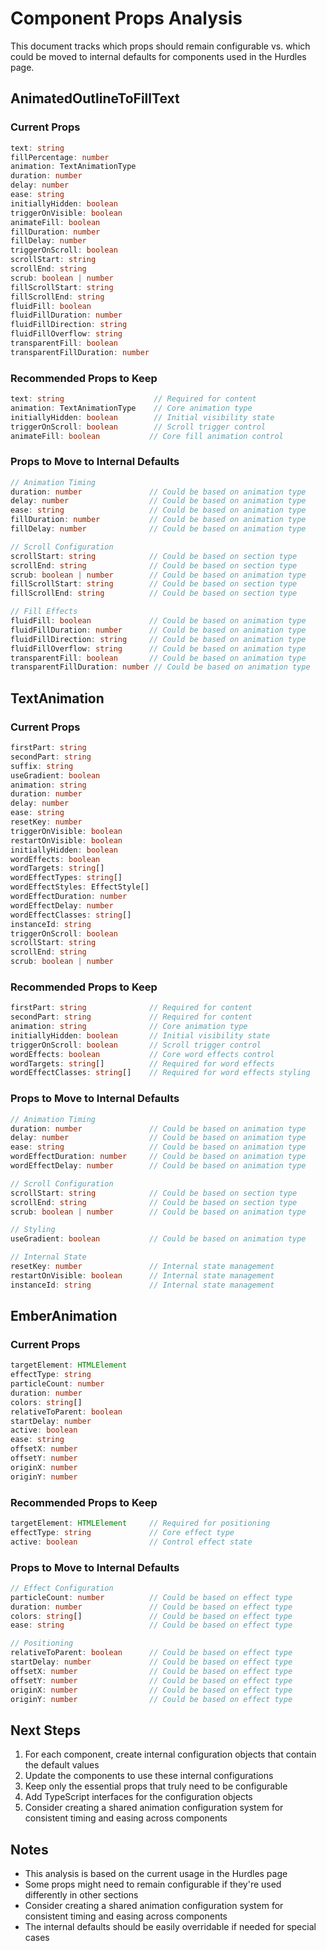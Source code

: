 # Component Props Analysis

This document tracks which props should remain configurable vs. which could be moved to internal defaults for components used in the Hurdles page.

## AnimatedOutlineToFillText

### Current Props
```typescript
text: string
fillPercentage: number
animation: TextAnimationType
duration: number
delay: number
ease: string
initiallyHidden: boolean
triggerOnVisible: boolean
animateFill: boolean
fillDuration: number
fillDelay: number
triggerOnScroll: boolean
scrollStart: string
scrollEnd: string
scrub: boolean | number
fillScrollStart: string
fillScrollEnd: string
fluidFill: boolean
fluidFillDuration: number
fluidFillDirection: string
fluidFillOverflow: string
transparentFill: boolean
transparentFillDuration: number
```

### Recommended Props to Keep
```typescript
text: string                    // Required for content
animation: TextAnimationType    // Core animation type
initiallyHidden: boolean        // Initial visibility state
triggerOnScroll: boolean        // Scroll trigger control
animateFill: boolean           // Core fill animation control
```

### Props to Move to Internal Defaults
```typescript
// Animation Timing
duration: number               // Could be based on animation type
delay: number                  // Could be based on animation type
ease: string                   // Could be based on animation type
fillDuration: number           // Could be based on animation type
fillDelay: number              // Could be based on animation type

// Scroll Configuration
scrollStart: string            // Could be based on section type
scrollEnd: string              // Could be based on section type
scrub: boolean | number        // Could be based on animation type
fillScrollStart: string        // Could be based on section type
fillScrollEnd: string          // Could be based on section type

// Fill Effects
fluidFill: boolean             // Could be based on animation type
fluidFillDuration: number      // Could be based on animation type
fluidFillDirection: string     // Could be based on animation type
fluidFillOverflow: string      // Could be based on animation type
transparentFill: boolean       // Could be based on animation type
transparentFillDuration: number // Could be based on animation type
```

## TextAnimation

### Current Props
```typescript
firstPart: string
secondPart: string
suffix: string
useGradient: boolean
animation: string
duration: number
delay: number
ease: string
resetKey: number
triggerOnVisible: boolean
restartOnVisible: boolean
initiallyHidden: boolean
wordEffects: boolean
wordTargets: string[]
wordEffectTypes: string[]
wordEffectStyles: EffectStyle[]
wordEffectDuration: number
wordEffectDelay: number
wordEffectClasses: string[]
instanceId: string
triggerOnScroll: boolean
scrollStart: string
scrollEnd: string
scrub: boolean | number
```

### Recommended Props to Keep
```typescript
firstPart: string              // Required for content
secondPart: string             // Required for content
animation: string              // Core animation type
initiallyHidden: boolean       // Initial visibility state
triggerOnScroll: boolean       // Scroll trigger control
wordEffects: boolean           // Core word effects control
wordTargets: string[]          // Required for word effects
wordEffectClasses: string[]    // Required for word effects styling
```

### Props to Move to Internal Defaults
```typescript
// Animation Timing
duration: number               // Could be based on animation type
delay: number                  // Could be based on animation type
ease: string                   // Could be based on animation type
wordEffectDuration: number     // Could be based on animation type
wordEffectDelay: number        // Could be based on animation type

// Scroll Configuration
scrollStart: string            // Could be based on section type
scrollEnd: string              // Could be based on section type
scrub: boolean | number        // Could be based on animation type

// Styling
useGradient: boolean           // Could be based on animation type

// Internal State
resetKey: number               // Internal state management
restartOnVisible: boolean      // Internal state management
instanceId: string             // Internal state management
```

## EmberAnimation

### Current Props
```typescript
targetElement: HTMLElement
effectType: string
particleCount: number
duration: number
colors: string[]
relativeToParent: boolean
startDelay: number
active: boolean
ease: string
offsetX: number
offsetY: number
originX: number
originY: number
```

### Recommended Props to Keep
```typescript
targetElement: HTMLElement     // Required for positioning
effectType: string             // Core effect type
active: boolean                // Control effect state
```

### Props to Move to Internal Defaults
```typescript
// Effect Configuration
particleCount: number          // Could be based on effect type
duration: number               // Could be based on effect type
colors: string[]               // Could be based on effect type
ease: string                   // Could be based on effect type

// Positioning
relativeToParent: boolean      // Could be based on effect type
startDelay: number             // Could be based on effect type
offsetX: number                // Could be based on effect type
offsetY: number                // Could be based on effect type
originX: number                // Could be based on effect type
originY: number                // Could be based on effect type
```

## Next Steps

1. For each component, create internal configuration objects that contain the default values
2. Update the components to use these internal configurations
3. Keep only the essential props that truly need to be configurable
4. Add TypeScript interfaces for the configuration objects
5. Consider creating a shared animation configuration system for consistent timing and easing across components

## Notes

- This analysis is based on the current usage in the Hurdles page
- Some props might need to remain configurable if they're used differently in other sections
- Consider creating a shared animation configuration system for consistent timing and easing across components
- The internal defaults should be easily overridable if needed for special cases 